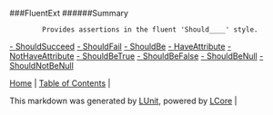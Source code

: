 ###FluentExt
######Summary

            Provides assertions in the fluent 'Should____' style.
            
[ - ShouldSucceed](FluentExt_ShouldSucceed.md)
[ - ShouldFail](FluentExt_ShouldFail.md)
[ - ShouldBe](FluentExt_ShouldBe.md)
[ - HaveAttribute](FluentExt_HaveAttribute.md)
[ - NotHaveAttribute](FluentExt_NotHaveAttribute.md)
[ - ShouldBeTrue](FluentExt_ShouldBeTrue.md)
[ - ShouldBeFalse](FluentExt_ShouldBeFalse.md)
[ - ShouldBeNull](FluentExt_ShouldBeNull.md)
[ - ShouldNotBeNull](FluentExt_ShouldNotBeNull.md)

[Home](../../README.md) | [Table of Contents](../../TableOfContents.md) | 


This markdown was generated by [LUnit](https://github.com/CodeSingularity/LUnit), powered by [LCore](https://github.com/CodeSingularity/LCore) | 

